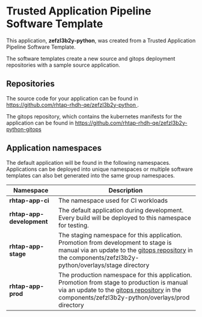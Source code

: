 # Trusted Application Pipeline Software Template

This application, **zefzl3b2y-python**, was created from a Trusted Application Pipeline Software Template.

The software templates create a new source and gitops deployment repositories with a sample source application. 

## Repositories

The source code for your application can be found in [https://github.com/rhtap-rhdh-qe/zefzl3b2y-python ](https://github.com/rhtap-rhdh-qe/zefzl3b2y-python ).
 
The gitops repository, which contains the kubernetes manifests for the application can be found in 
[https://github.com/rhtap-rhdh-qe/zefzl3b2y-python-gitops ](https://github.com/rhtap-rhdh-qe/zefzl3b2y-python-gitops ) 

## Application namespaces 

The default application will be found in the following namespaces. Applications can be deployed into unique namespaces or multiple software templates can also bet generated into the same group namespaces.  

|  Namespace   |  Description   |  
| -------- | -------- |
| **rhtap-app-ci** | The namespace used for CI workloads |
| **rhtap-app-development** | The default application during development. Every build will be deployed to this namespace for testing. |
| **rhtap-app-stage** | The staging namespace for this application. Promotion from development to stage is manual via an update to the [gitops repository](https://github.com/rhtap-rhdh-qe/zefzl3b2y-python-gitops ) in the components/zefzl3b2y-python/overlays/stage directory |
| **rhtap-app-prod** | The production namespace for this application. Promotion from stage to production is manual via an update to the [gitops repository](https://github.com/rhtap-rhdh-qe/zefzl3b2y-python-gitops ) in the components/zefzl3b2y-python/overlays/prod directory |